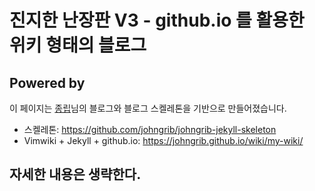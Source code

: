 # 진지한 난장판 V3 - github.io 를 활용한 위키 형태의 블로그

## Powered by

이 페이지는 [종립](https://github.com/johngrib)님의 블로그와 블로그 스켈레톤을 기반으로 만들어졌습니다.

- 스켈레톤: https://github.com/johngrib/johngrib-jekyll-skeleton
- Vimwiki + Jekyll + github.io: https://johngrib.github.io/wiki/my-wiki/

## 자세한 내용은 생략한다.

